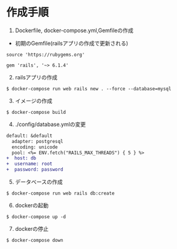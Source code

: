 # 作成手順

1. Dockerfile, docker-compose.yml,Gemfileの作成

- 初期のGemfile(railsアプリの作成で更新される)
```
source 'https://rubygems.org'

gem 'rails', '~> 6.1.4'
```

2. railsアプリの作成

```
$ docker-compose run web rails new . --force --database=mysql
```

3. イメージの作成

```
$ docker-compose build
```

4. ./config/database.ymlの変更

```diff 
default: &default
  adapter: postgresql
  encoding: unicode
  pool: <%= ENV.fetch("RAILS_MAX_THREADS") { 5 } %>
+  host: db
+  username: root
+  password: password
```

5. データベースの作成

```
$ docker-compose run web rails db:create
```

6. dockerの起動

```
$ docker-compose up -d
```

7. dockerの停止

```
$ docker-compose down
```